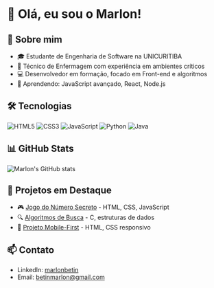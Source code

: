 # 👋 Olá, eu sou o Marlon!

## 🚀 Sobre mim
- 🎓 Estudante de Engenharia de Software na UNICURITIBA
- 💼 Técnico de Enfermagem com experiência em ambientes críticos
- 💻 Desenvolvedor em formação, focado em Front-end e algoritmos
- 🌱 Aprendendo: JavaScript avançado, React, Node.js

## 🛠️ Tecnologias
![HTML5](https://img.shields.io/badge/-HTML5-E34F26?style=flat&logo=html5&logoColor=white)
![CSS3](https://img.shields.io/badge/-CSS3-1572B6?style=flat&logo=css3)
![JavaScript](https://img.shields.io/badge/-JavaScript-F7DF1E?style=flat&logo=javascript&logoColor=black)
![Python](https://img.shields.io/badge/-Python-3776AB?style=flat&logo=python&logoColor=white)
![Java](https://img.shields.io/badge/-Java-007396?style=flat&logo=java)

## 📊 GitHub Stats
![Marlon's GitHub stats](https://github-readme-stats.vercel.app/api?username=CodeByMarlon&show_icons=true&theme=radical)

## 🎯 Projetos em Destaque
- 🎮 [Jogo do Número Secreto](link) - HTML, CSS, JavaScript
- 🔍 [Algoritmos de Busca](link) - C, estruturas de dados
- 📱 [Projeto Mobile-First](link) - HTML, CSS responsivo

## 📫 Contato
- LinkedIn: [marlonbetin](https://www.linkedin.com/in/marlonbetin/)
- Email: betinmarlon@gmail.com
